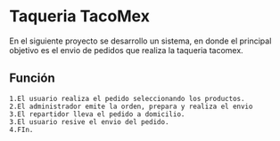 # Taqueria TacoMex
En el siguiente proyecto se desarrollo un sistema, en donde el principal objetivo es el envio de pedidos que realiza la taqueria tacomex.

## Función
    1.El usuario realiza el pedido seleccionando los productos.
    2.El administrador emite la orden, prepara y realiza el envio
    3.El repartidor lleva el pedido a domicilio.
    3.El usuario resive el envio del pedido.
    4.FIn.
